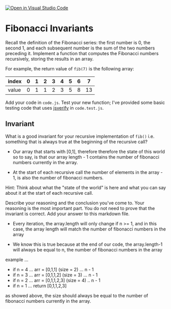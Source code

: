 [![Open in Visual Studio Code](https://classroom.github.com/assets/open-in-vscode-718a45dd9cf7e7f842a935f5ebbe5719a5e09af4491e668f4dbf3b35d5cca122.svg)](https://classroom.github.com/online_ide?assignment_repo_id=11986123&assignment_repo_type=AssignmentRepo)
# Fibonacci Invariants

Recall the definition of the Fibonacci series: the first number is 0, the second
1, and each subsequent number is the sum of the two numbers preceding it.
Implement a function that computes the Fibonacci numbers recursively, storing
the results in an array.

For example, the return value of `fib(7)` is the following array:

| index |  0  |  1  |  2  |  3  |  4  |  5  |  6  |  7  |
| ----- | --- | --- | --- | --- | --- | --- | --- | --- |
| value |  0  |  1  |  1  |  2  |  3  |  5  |  8  |  13 |

Add your code in `code.js`. Test your new function; I've provided some basic
testing code that uses [jsverify](https://jsverify.github.io/) in
`code.test.js`.

## Invariant

What is a good invariant for your recursive implementation of `fib()`
i.e. something that is always true at the beginning of the recursive call?

- Our array that starts with [0,1], 
therefore therefore the state of this world so to say, is that our array length - 1
contains the number of fibonacci numbers currently in the array.

- At the start of each recursive call the number of elements in the array - 1, is
also the number of fibonacci numbers.

Hint: Think about what the "state of the world" is here and what you can say
about it at the start of each recursive call.

Describe your reasoning and the conclusion you've come to. Your reasoning is the
most important part. You do not need to prove that the invariant is correct. Add
your answer to this markdown file.

- Every iteration, the array.length will only change if n >= 1, and in this case, 
the array length will match the number of fibonacci numbers in the array

- We know this is true because at the end of our code, the array.length-1 will always be equal to n, the number of fibonacci numbers in the array

example ...

- if n = 4 ... arr = [0,1,1] (size = 2) ... n - 1
- if n = 3 ... arr = [0,1,1,2] (size = 3) ... n - 1
- if n = 2 ... arr = [0,1,1,2,3] (size = 4) .. n - 1
- if n = 1 ... return [0,1,1,2,3]

as showed above, the size should always be equal to the number of fibonacci
numbers currently in the array.